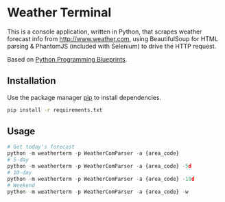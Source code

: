 # Weather Terminal

This is a console application, written in Python, that scrapes weather forecast info from http://www.weather.com, using BeautifulSoup for HTML parsing & PhantomJS (included with Selenium) to drive the HTTP request.

Based on [Python Programming Blueprints](https://www.packtpub.com/application-development/python-programming-blueprints).

## Installation

Use the package manager [pip](https://pip.pypa.io/en/stable/) to install dependencies.

```bash
pip install -r requirements.txt
```

## Usage


```python
# Get today's forecast
python -m weatherterm -p WeatherComParser -a {area_code} 
# 5-day
python -m weatherterm -p WeatherComParser -a {area_code} -5d
# 10-day
python -m weatherterm -p WeatherComParser -a {area_code} -10d
# Weekend
python -m weatherterm -p WeatherComParser -a {area_code} -w
```